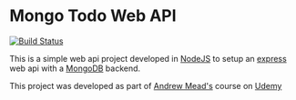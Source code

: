 Mongo Todo Web API
==================

[![Build Status](https://travis-ci.org/TylerHaigh/node-mongo-todo-api.svg?branch=master)](https://travis-ci.org/TylerHaigh/node-mongo-todo-api)

This is a simple web api project developed in [NodeJS](https://nodejs.org/en/) to setup an [express](https://expressjs.com/) web api with a [MongoDB](https://www.mongodb.com/) backend.

This project was developed as part of [Andrew Mead's](https://github.com/andrewjmead) course on [Udemy](https://www.udemy.com/the-complete-nodejs-developer-course-2/)